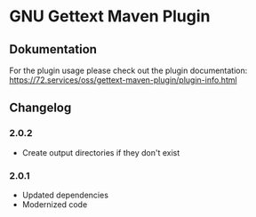 # GNU Gettext Maven Plugin

## Dokumentation

For the plugin usage please check out the plugin documentation: https://72.services/oss/gettext-maven-plugin/plugin-info.html  

## Changelog

### 2.0.2

* Create output directories if they don't exist

### 2.0.1

* Updated dependencies
* Modernized code
